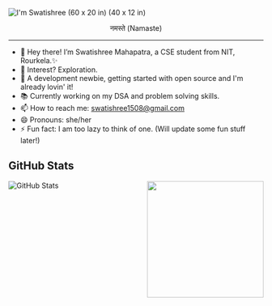 
<!--<h3 align="center">
![image](https://user-images.githubusercontent.com/6764957/87082196-3418a980-c25d-11ea-9987-0d9787d54100.png)
</h3> -->

![I'm Swatishree (60 x 20 in) (40 x 12 in)](https://user-images.githubusercontent.com/75534568/137781323-33ebbb53-db5e-4533-b3ec-565e14a554a0.gif)

<p align="center">
  नमस्ते (Namaste)

</p>

---
- 👋 Hey there! I’m Swatishree Mahapatra, a CSE student from NIT, Rourkela.✨
- 👀 Interest? Exploration.
- 🌱 A development newbie, getting started with open source and I'm already lovin' it!
- 📚 Currently working on my DSA and problem solving skills.
- 📫 How to reach me: swatishree1508@gmail.com
- 😄 Pronouns: she/her
- ⚡ Fun fact: I am too lazy to think of one. (Will update some fun stuff later!)
<h2>GitHub Stats</h2>
<p><img src="https://github-readme-stats.vercel.app/api?username=Swatishree-Mahapatra&amp;show_icons=true" alt="GitHub Stats"> <img align='right' src="https://media.giphy.com/media/xUPGcyuPRNjODvvOFO/giphy.gif" width="230" height="230" /> </p>



<!---
swat158/swat158 is a ✨ special ✨ repository because its `README.md` (this file) appears on your GitHub profile.
You can click the Preview link to take a look at your changes.
--->
